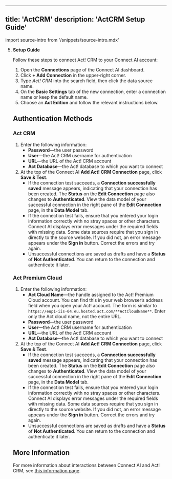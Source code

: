 
---
title: 'ActCRM'
description: 'ActCRM Setup Guide'
---

import source-intro from '/snippets/source-intro.mdx'

<source-intro/>

5. **Setup Guide**

   Follow these steps to connect Act! CRM to your Connect AI account:
   1. Open the **Connections** page of the Connect AI dashboard.
   2. Click **\+ Add Connection** in the upper-right corner.
   3. Type _Act! CRM_ into the search field, then click the data source name.
   4. On the **Basic Settings** tab of the new connection, enter a connection name or keep the default name.
   5. Choose an **Act Edition** and follow the relevant instructions below.

   ## **Authentication Methods**

   ### **Act CRM**
   1. Enter the following information:
      - **Password**—the user password
      - **User**—the Act! CRM username for authentication
      - **URL**—the URL of the Act! CRM account
      - **Act Database**—the Act! database to which you want to connect
   2. At the top of the Connect AI **Add Act! CRM Connection** page, click **Save & Test**.
      - If the connection test succeeds, a **Connection successfully saved** message appears, indicating that your connection has been created. The **Status** on the **Edit Connection** page also changes to **Authenticated**. View the data model of your successful connection in the right pane of the **Edit Connection** page, in the **Data Model** tab.
      - If the connection test fails, ensure that you entered your login information correctly with no stray spaces or other characters. Connect AI displays error messages under the required fields with missing data. Some data sources require that you sign in directly to the source website. If you did not, an error message appears under the **Sign in** button. Correct the errors and try again.
      - Unsuccessful connections are saved as drafts and have a **Status** of **Not Authenticated**. You can return to the connection and authenticate it later.

   ### **Act Premium Cloud**
   1. Enter the following information:
      - **Act Cloud Name**—the handle assigned to the Act! Premium Cloud account. You can find this in your web browser’s address field when you open your Act! account. The form is similar to `https://eup1-iis-04.eu.hosted.act.com/**ActCloudName**`. Enter only the Act cloud name, not the entire URL.
      - **Password**—the user password
      - **User**—the Act! CRM username for authentication
      - **URL**—the URL of the Act! CRM account
      - **Act Database**—the Act! database to which you want to connect
   2. At the top of the Connect AI **Add Act! CRM Connection** page, click **Save & Test**.
      - If the connection test succeeds, a **Connection successfully saved** message appears, indicating that your connection has been created. The **Status** on the **Edit Connection** page also changes to **Authenticated**. View the data model of your successful connection in the right pane of the **Edit Connection** page, in the **Data Model** tab.
      - If the connection test fails, ensure that you entered your login information correctly with no stray spaces or other characters. Connect AI displays error messages under the required fields with missing data. Some data sources require that you sign in directly to the source website. If you did not, an error message appears under the **Sign in** button. Correct the errors and try again.
      - Unsuccessful connections are saved as drafts and have a **Status** of **Not Authenticated**. You can return to the connection and authenticate it later.

   ## **More Information**

   For more information about interactions between Connect AI and Act! CRM, see [this information page](https://cdn.cdata.com/help/FTK/cloud/default.htm#default).